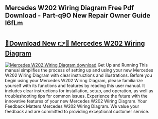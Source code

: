 ## Mercedes W202 Wiring Diagram Free Pdf Download - Part-q9O New Repair Owner Guide l6fLm

# <h2><a href="http://dfi3xm2.blite.top/?on=Mercedes+W202+Wiring+Diagram">🔗Download New 👉🔴 Mercedes W202 Wiring Diagram</a></h2>

[![Mercedes W202 Wiring Diagram download](https://i.imgur.com/lujVjoI.png)](http://dfi3xm2.blite.top/?on=Mercedes+W202+Wiring+Diagram)
Get Up and Running This manual simplifies the process of setting up and using your new Mercedes W202 Wiring Diagram with clear instructions and illustrations. Before you begin using your Mercedes W202 Wiring Diagram, please familiarize yourself with its functions and features by reading this user manual. It includes clear instructions for installation, setup, and operation, as well as troubleshooting tips for common issues. Experience the future with the innovative features of your new Mercedes W202 Wiring Diagram. Your Feedback Matters Mercedes W202 Wiring Diagram. We value your feedback and are committed to providing exceptional customer service.
